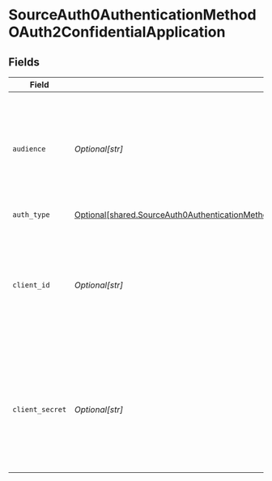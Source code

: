 # SourceAuth0AuthenticationMethodOAuth2ConfidentialApplication


## Fields

| Field                                                                                                                                                                                                            | Type                                                                                                                                                                                                             | Required                                                                                                                                                                                                         | Description                                                                                                                                                                                                      | Example                                                                                                                                                                                                          |
| ---------------------------------------------------------------------------------------------------------------------------------------------------------------------------------------------------------------- | ---------------------------------------------------------------------------------------------------------------------------------------------------------------------------------------------------------------- | ---------------------------------------------------------------------------------------------------------------------------------------------------------------------------------------------------------------- | ---------------------------------------------------------------------------------------------------------------------------------------------------------------------------------------------------------------- | ---------------------------------------------------------------------------------------------------------------------------------------------------------------------------------------------------------------- |
| `audience`                                                                                                                                                                                                       | *Optional[str]*                                                                                                                                                                                                  | :heavy_check_mark:                                                                                                                                                                                               | The audience for the token, which is your API. You can find this in the Identifier field on your  <a href="https://manage.auth0.com/#/apis">API's settings tab</a>                                               | https://dev-yourOrg.us.auth0.com/api/v2/                                                                                                                                                                         |
| `auth_type`                                                                                                                                                                                                      | [Optional[shared.SourceAuth0AuthenticationMethodOAuth2ConfidentialApplicationAuthenticationMethod]](undefined/models/shared/sourceauth0authenticationmethodoauth2confidentialapplicationauthenticationmethod.md) | :heavy_check_mark:                                                                                                                                                                                               | N/A                                                                                                                                                                                                              |                                                                                                                                                                                                                  |
| `client_id`                                                                                                                                                                                                      | *Optional[str]*                                                                                                                                                                                                  | :heavy_check_mark:                                                                                                                                                                                               | Your application's Client ID. You can find this value on the <a href="https://manage.auth0.com/#/applications">application's settings tab</a> after you login the admin portal.                                  | Client_ID                                                                                                                                                                                                        |
| `client_secret`                                                                                                                                                                                                  | *Optional[str]*                                                                                                                                                                                                  | :heavy_check_mark:                                                                                                                                                                                               | Your application's Client Secret. You can find this value on the <a href="https://manage.auth0.com/#/applications">application's settings tab</a> after you login the admin portal.                              | Client_Secret                                                                                                                                                                                                    |